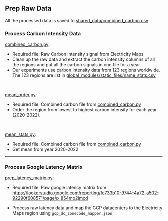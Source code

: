 ## Prep Raw Data
All the processed data is saved to [shared_data/combined_carbon.csv](../shared_data/combined_carbon.csv)
<br>

### Process Carbon Intensity Data
[combined_carbon.py](combined_carbon.py): 
* Required file: Raw Carbon intensity signal from Electricity Maps
* Clean up the raw data and extract the carbon intensity columns of all the regions and put all the carbon signals in one file for a year.
* Our experiments use carbon intensity data from 123 regions worldwide. The 123 regions are list in [global_modules/static_files/name_stats.csv](../global_modules/static_files/name_stats.csv)
<br>

[mean_order.py](mean_order.py): 
* Required file: Combined carbon file from [combined_carbon.py](combined_carbon.py)
* Order the region from lowest to highest carbon intensity for each year (2020-2022).
<br>

[mean_stats.py](mean_stats.py): 
* Required file: Combined carbon file from [combined_carbon.py](combined_carbon.py)
* Get mean from year 2020-2022

***

### Process Google Latency Matrix
[prep_latency_matrix.py](prep_latency_matrix.py): 

* Required file: Raw google latency matrix from https://lookerstudio.google.com/reporting/fc733b10-9744-4a72-a502-92290f608571/page/p_854mo2jmcd

* Process raw latency data and map the GCP datacenters to the Electricity Maps region using ```gcp_dc_zonecode_mapper.json```